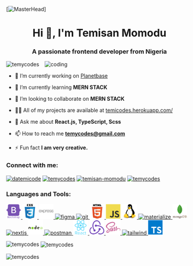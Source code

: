 [![MasterHead](https://thumbs.dreamstime.com/z/web-html-coding-website-banner-front-end-developing-programming-language-mixed-media-212768540.jpg)]
<h1 align="center">Hi 👋, I'm Temisan Momodu</h1>
<h3 align="center">A passionate frontend developer from Nigeria</h3>
<img align="right" width="400" alt="coding" src="https://external-content.duckduckgo.com/iu/?u=https%3A%2F%2Fmedia.tenor.com%2Fimages%2Fd02f68f2b8785baa2e72115dec9bceed%2Ftenor.gif&f=1&nofb=1&ipt=21ac06c660ddd6c4bc927868c7982b0d4270c6f6ea18228a7b65cd39d9dbc77b&ipo=images"/>
<p align="left"> <img src="https://komarev.com/ghpvc/?username=temycodes&label=Profile%20views&color=0e75b6&style=flat" alt="temycodes" /> </p>

- 🔭 I’m currently working on [Planetbase](planetbase.io/)

- 🌱 I’m currently learning **MERN STACK**

- 👯 I’m looking to collaborate on **MERN STACK**

- 👨‍💻 All of my projects are available at [temicodes.herokuapp.com/](temicodes.herokuapp.com/)

- 💬 Ask me about **React.js, TypeScript, Scss**

- 📫 How to reach me **temycodes@gmail.com**

- ⚡ Fun fact **I am very creative.**

<h3 align="left">Connect with me:</h3>
<p align="left">
<a href="https://twitter.com/datemicode" target="blank"><img align="center" src="https://raw.githubusercontent.com/rahuldkjain/github-profile-readme-generator/master/src/images/icons/Social/twitter.svg" alt="datemicode" height="30" width="40" /></a>
<a href="https://linkedin.com/in/temycodes" target="blank"><img align="center" src="https://raw.githubusercontent.com/rahuldkjain/github-profile-readme-generator/master/src/images/icons/Social/linked-in-alt.svg" alt="temycodes" height="30" width="40" /></a>
<a href="https://stackoverflow.com/users/temisan-momodu" target="blank"><img align="center" src="https://raw.githubusercontent.com/rahuldkjain/github-profile-readme-generator/master/src/images/icons/Social/stack-overflow.svg" alt="temisan-momodu" height="30" width="40" /></a>
<a href="https://fb.com/temycodes" target="blank"><img align="center" src="https://raw.githubusercontent.com/rahuldkjain/github-profile-readme-generator/master/src/images/icons/Social/facebook.svg" alt="temycodes" height="30" width="40" /></a>
</p>

<h3 align="left">Languages and Tools:</h3>
<p align="left"> <a href="https://getbootstrap.com" target="_blank" rel="noreferrer"> <img src="https://raw.githubusercontent.com/devicons/devicon/master/icons/bootstrap/bootstrap-plain-wordmark.svg" alt="bootstrap" width="40" height="40"/> </a> <a href="https://www.w3schools.com/css/" target="_blank" rel="noreferrer"> <img src="https://raw.githubusercontent.com/devicons/devicon/master/icons/css3/css3-original-wordmark.svg" alt="css3" width="40" height="40"/> </a> <a href="https://expressjs.com" target="_blank" rel="noreferrer"> <img src="https://raw.githubusercontent.com/devicons/devicon/master/icons/express/express-original-wordmark.svg" alt="express" width="40" height="40"/> </a> <a href="https://www.figma.com/" target="_blank" rel="noreferrer"> <img src="https://www.vectorlogo.zone/logos/figma/figma-icon.svg" alt="figma" width="40" height="40"/> </a> <a href="https://git-scm.com/" target="_blank" rel="noreferrer"> <img src="https://www.vectorlogo.zone/logos/git-scm/git-scm-icon.svg" alt="git" width="40" height="40"/> </a> <a href="https://www.w3.org/html/" target="_blank" rel="noreferrer"> <img src="https://raw.githubusercontent.com/devicons/devicon/master/icons/html5/html5-original-wordmark.svg" alt="html5" width="40" height="40"/> </a> <a href="https://developer.mozilla.org/en-US/docs/Web/JavaScript" target="_blank" rel="noreferrer"> <img src="https://raw.githubusercontent.com/devicons/devicon/master/icons/javascript/javascript-original.svg" alt="javascript" width="40" height="40"/> </a> <a href="https://www.linux.org/" target="_blank" rel="noreferrer"> <img src="https://raw.githubusercontent.com/devicons/devicon/master/icons/linux/linux-original.svg" alt="linux" width="40" height="40"/> </a> <a href="https://materializecss.com/" target="_blank" rel="noreferrer"> <img src="https://raw.githubusercontent.com/prplx/svg-logos/5585531d45d294869c4eaab4d7cf2e9c167710a9/svg/materialize.svg" alt="materialize" width="40" height="40"/> </a> <a href="https://www.mongodb.com/" target="_blank" rel="noreferrer"> <img src="https://raw.githubusercontent.com/devicons/devicon/master/icons/mongodb/mongodb-original-wordmark.svg" alt="mongodb" width="40" height="40"/> </a> <a href="https://nextjs.org/" target="_blank" rel="noreferrer"> <img src="https://cdn.worldvectorlogo.com/logos/nextjs-2.svg" alt="nextjs" width="40" height="40"/> </a> <a href="https://nodejs.org" target="_blank" rel="noreferrer"> <img src="https://raw.githubusercontent.com/devicons/devicon/master/icons/nodejs/nodejs-original-wordmark.svg" alt="nodejs" width="40" height="40"/> </a> <a href="https://postman.com" target="_blank" rel="noreferrer"> <img src="https://www.vectorlogo.zone/logos/getpostman/getpostman-icon.svg" alt="postman" width="40" height="40"/> </a> <a href="https://reactjs.org/" target="_blank" rel="noreferrer"> <img src="https://raw.githubusercontent.com/devicons/devicon/master/icons/react/react-original-wordmark.svg" alt="react" width="40" height="40"/> </a> <a href="https://redux.js.org" target="_blank" rel="noreferrer"> <img src="https://raw.githubusercontent.com/devicons/devicon/master/icons/redux/redux-original.svg" alt="redux" width="40" height="40"/> </a> <a href="https://sass-lang.com" target="_blank" rel="noreferrer"> <img src="https://raw.githubusercontent.com/devicons/devicon/master/icons/sass/sass-original.svg" alt="sass" width="40" height="40"/> </a> <a href="https://tailwindcss.com/" target="_blank" rel="noreferrer"> <img src="https://www.vectorlogo.zone/logos/tailwindcss/tailwindcss-icon.svg" alt="tailwind" width="40" height="40"/> </a> <a href="https://www.typescriptlang.org/" target="_blank" rel="noreferrer"> <img src="https://raw.githubusercontent.com/devicons/devicon/master/icons/typescript/typescript-original.svg" alt="typescript" width="40" height="40"/> </a> </p>

<p><img align="left" src="https://github-readme-stats.vercel.app/api/top-langs?username=temycodes&show_icons=true&locale=en&layout=compact" alt="temycodes" /></p>

<p>&nbsp;<img align="center" src="https://github-readme-stats.vercel.app/api?username=temycodes&show_icons=true&locale=en" alt="temycodes" /></p>

<p><img align="center" src="https://github-readme-streak-stats.herokuapp.com/?user=temycodes&" alt="temycodes" /></p>

